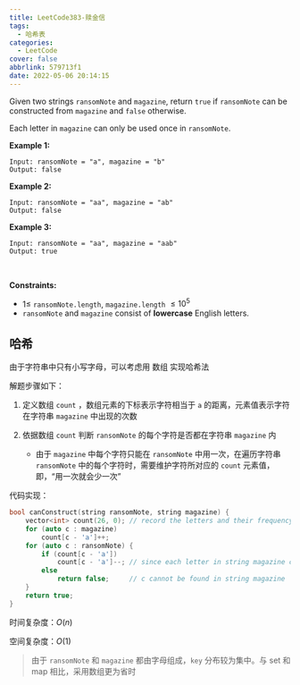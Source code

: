 ```yaml
---
title: LeetCode383-赎金信
tags:
  - 哈希表
categories:
  - LeetCode
cover: false
abbrlink: 579713f1
date: 2022-05-06 20:14:15
---
```


Given two strings `ransomNote` and `magazine`, return `true` if `ransomNote` can be constructed from `magazine` and `false` otherwise.

Each letter in `magazine` can only be used once in `ransomNote`.

**Example 1:**

    Input: ransomNote = "a", magazine = "b"
    Output: false


**Example 2:**

    Input: ransomNote = "aa", magazine = "ab"
    Output: false


**Example 3:**

    Input: ransomNote = "aa", magazine = "aab"
    Output: true
 

**Constraints:**

 - $1 \le$ `ransomNote.length`, `magazine.length` $\le 10^5$
 - `ransomNote` and `magazine` consist of **lowercase** English letters.

## 哈希

由于字符串中只有小写字母，可以考虑用 数组 实现哈希法

解题步骤如下：

1. 定义数组 `count` ，数组元素的下标表示字符相当于 `a` 的距离，元素值表示字符在字符串 `magazine` 中出现的次数

2. 依据数组 `count` 判断 `ransomNote` 的每个字符是否都在字符串 `magazine` 内
     - 由于 `magazine` 中每个字符只能在 `ransomNote` 中用一次，在遍历字符串 `ransomNote` 中的每个字符时，需要维护字符所对应的 `count` 元素值，即，“用一次就会少一次”

代码实现：

```cpp
bool canConstruct(string ransomNote, string magazine) {
    vector<int> count(26, 0); // record the letters and their frequency in string magazine
    for (auto c : magazine)
        count[c - 'a']++;
    for (auto c : ransomNote) {
        if (count[c - 'a'])
            count[c - 'a']--; // since each letter in string magazine can only be used once
        else
            return false;     // c cannot be found in string magazine
    }
    return true;
}
```

时间复杂度：$O(n)$

空间复杂度：$O(1)$

> 由于 `ransomNote` 和 `magazine` 都由字母组成，`key` 分布较为集中。与 set 和 map 相比，采用数组更为省时